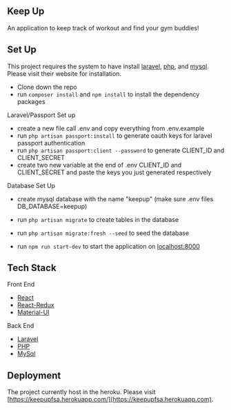 ## Keep Up

An application to keep track of workout and find your gym buddies!

## Set Up
This project requires the system to have install [laravel](https://laravel.com/), [php](https://www.php.net/), and [mysql](https://www.mysql.com/). Please visit their website for installation.

- Clone down the repo
- run ``composer install`` and ``npm install`` to install the dependency packages

Laravel/Passport Set up
- create a new file call .env and copy everything from .env.example
- run ``php artisan passport:install`` to generate oauth keys for laravel passport authentication
- run ``php artisan passport:client --password`` to generate CLIENT_ID and CLIENT_SECRET
- create two new variable at the end of .env CLIENT_ID and CLIENT_SECRET and paste the keys you just generated respectively

Database Set Up
- create mysql database with the name "keepup" (make sure .env files DB_DATABASE=keepup)
- run ``php artisan migrate`` to create tables in the database
- run ``php artisan migrate:fresh --seed`` to seed the database

- run ``npm run start-dev`` to start the application on [localhost:8000](http://localhost:8000)


## Tech Stack
Front End
- [React](https://reactjs.org/)
- [React-Redux](https://react-redux.js.org/)
- [Material-UI](https://material-ui.com/)

Back End
- [Laravel](https://laravel.com/)
- [PHP](https://www.php.net)
- [MySql](https://www.mysql.com/)

## Deployment
The project currently host in the heroku. Please visit [https://keepupfsa.herokuapp.com/](https://keepupfsa.herokuapp.com).

